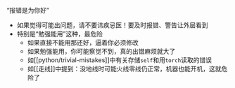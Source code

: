 “报错是为你好”
- 如果觉得可能出问题，请不要讳疾忌医！要及时报错、警告让外层看到
- 特别是“勉强能用”这种，最危险
  - 如果直接不能用那还好，逼着你必须修改
  - 如果勉强能用，你可能察觉不到，真的出错麻烦就大了
  - 如[[python/trivial-mistakes]]中有关存储`self`和用`torch`读取的错误
  - 如[[走线]]中提到：没地线时可能火线零线仍正常，机器也能开机，这就危险了